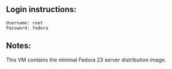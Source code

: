 ## Login instructions:

```
Username: root
Password: fedora
```

## Notes:

This VM contains the minimal Fedora 23 server distribution image.
